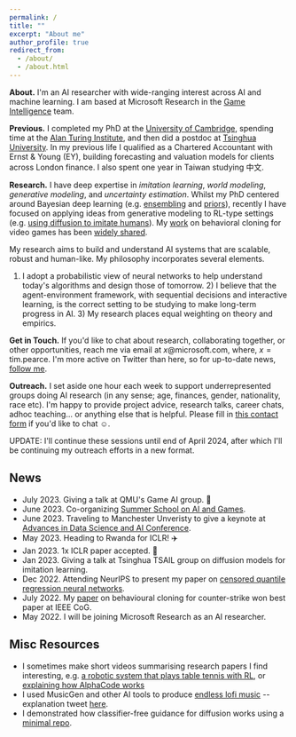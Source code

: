 ```yaml
---
permalink: /
title: ""
excerpt: "About me"
author_profile: true
redirect_from: 
  - /about/
  - /about.html
---
```


<!-- ## About ## -->
__About.__ I'm an AI researcher with wide-ranging interest across AI and machine learning. I am based at Microsoft Research in the [Game Intelligence](https://www.microsoft.com/en-us/research/group/deep-reinforcement-learning/) team. 

__Previous.__ I completed my PhD at the [University of Cambridge](https://www.ifm.eng.cam.ac.uk/research/supply-chain-ai-lab/), spending time at the [Alan Turing Institute](https://www.turing.ac.uk/), and then did a postdoc at [Tsinghua University](https://ml.cs.tsinghua.edu.cn/). In my previous life I qualified as a Chartered Accountant with Ernst & Young (EY), building forecasting and valuation models for clients across London finance. I also spent one year in Taiwan studying 中文.

__Research.__
I have deep expertise in _imitation learning_, _world modeling_, _generative modeling_, and _uncertainty estimation_. Whilst my PhD centered around Bayesian deep learning (e.g. [ensembling](https://arxiv.org/abs/1810.05546) and [priors](https://arxiv.org/abs/1905.06076)), recently I have focused on applying ideas from generative modeling to RL-type settings (e.g. [using diffusion to imitate humans](https://arxiv.org/abs/2301.10677)). My [work](https://arxiv.org/abs/2104.04258) on behavioral cloning for video games has been [widely shared](https://youtu.be/UvoyMGxN89Y?si=4vIkctZ3EijukYJj).

My research aims to build and understand AI systems that are scalable, robust and human-like. My philosophy incorporates several elements.
1) I adopt a probabilistic view of neural networks to help understand today's algorithms and design those of tomorrow. 2) I believe that the agent-environment framework, with sequential decisions and interactive learning, is the correct setting to be studying to make long-term progress in AI. 3) My research places equal weighting on theory and empirics.

__Get in Touch.__ If you'd like to chat about research, collaborating together, or other opportunities, reach me via email at $x$@microsoft.com, where, $x=\text{tim.pearce}$. I'm more active on Twitter than here, so for up-to-date news, [follow me](https://twitter.com/Tea_Pearce).

__Outreach.__ I set aside one hour each week to support underrepresented groups doing AI research (in any sense; age, finances, gender, nationality, race  etc). I'm happy to provide project advice, research talks, career chats, adhoc teaching... or anything else that is helpful. Please fill in [this contact form](https://forms.gle/AKBTwUPLxfnNmsYZ6) if you'd like to chat ☺️.

UPDATE: I'll continue these sessions until end of April 2024, after which I'll be continuing my outreach efforts in a new format.


## News ##

- July 2023. Giving a talk at QMU's Game AI group. 👾
- June 2023. Co-organizing [Summer School on AI and Games](https://school.gameaibook.org/).
- June 2023. Traveling to Manchester Unveristy to give a keynote at [Advances in Data Science and AI Conference](https://events.manchester.ac.uk/event/event:k14l-leplq84p-od61dv/idsai-advances-in-data-science-and-ai-conference-2023).
- May 2023. Heading to Rwanda for ICLR! ✈️
- Jan 2023. 1x ICLR paper accepted. 💫
- Jan 2023. Giving a talk at Tsinghua TSAIL group on diffusion models for imitation learning.
- Dec 2022. Attending NeurIPS to present my paper on [censored quantile regression neural networks](https://arxiv.org/abs/2205.13496).
- July 2022. My [paper](https://arxiv.org/abs/2104.04258) on behavioural cloning for counter-strike won best paper at IEEE CoG.
- May 2022. I will be joining Microsoft Research as an AI researcher.




## Misc Resources ##

* I sometimes make short videos summarising research papers I find interesting, e.g. [a robotic system that plays table tennis with RL](https://youtu.be/ktkbxWcYiF8), or [explaining how AlphaCode works](https://youtu.be/YjsoN5aJChA)  
* I used MusicGen and other AI tools to produce [endless lofi music](https://youtu.be/zksy94xazUI?si=LNwRGXxgBjtTfdlc) -- explanation tweet [here](https://twitter.com/Tea_Pearce/status/1670541269280366599).
* I demonstrated how classifier-free guidance for diffusion works using a [minimal repo](https://github.com/TeaPearce/Conditional_Diffusion_MNIST).


